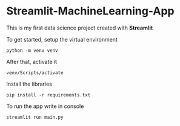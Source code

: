 # Streamlit-MachineLearning-App

This is my first data science project created with **Streamlit**

To get started, setup the virtual environment
```
python -m venv venv 
```

After that, activate it

```
venv/Scripts/activate
```

Install the libraries

```
pip install -r requirements.txt
```

To run the app write in console

```
streamlit run main.py
```